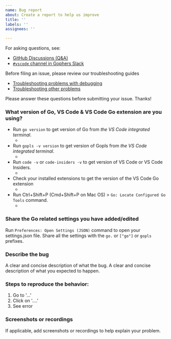 ```yaml
---
name: Bug report
about: Create a report to help us improve
title: ''
labels: ''
assignees: ''

---
```


For asking questions, see:
- [GitHub Discussions (Q&A)](https://github.com/golang/vscode-go/discussions/categories/q-a)
- [`#vscode` channel in Gophers Slack](https://invite.slack.golangbridge.org/messages/vscode)

Before filing an issue, please review our troubleshooting guides
* [Troubleshooting problems with debugging](https://github.com/golang/vscode-go/blob/master/docs/debugging.md#troubleshooting)
* [Troubleshooting other problems](https://github.com/golang/vscode-go/tree/master/docs/troubleshooting.md)

Please answer these questions before submitting your issue. Thanks!

### What version of Go, VS Code & VS Code Go extension are you using?
* Run `go version` to get version of Go from _the VS Code integrated terminal_.
	- <Paste go version here>
* Run `gopls -v version` to get version of Gopls from _the VS Code integrated terminal_.
	- <Paste gopls version here>
* Run `code -v` or `code-insiders -v` to get version of VS Code or VS Code Insiders.
	- <Paste VS Code version here>
* Check your installed extensions to get the version of the VS Code Go extension
	- <Paste Go extension version here>
* Run Ctrl+Shift+P (Cmd+Shift+P on Mac OS) > `Go: Locate Configured Go Tools` command.
	- <Paste the output here>

### Share the Go related settings you have added/edited

Run `Preferences: Open Settings (JSON)` command to open your settings.json file.
Share all the settings with the `go.` or `["go"]` or `gopls` prefixes.

### Describe the bug
A clear and concise description of what the bug.
A clear and concise description of what you expected to happen.

### Steps to reproduce the behavior:
1. Go to '...'
2. Click on '....'
3. See error

### Screenshots or recordings
If applicable, add screenshots or recordings to help explain your problem.
